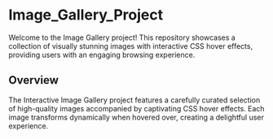 # Image_Gallery_Project
Welcome to the Image Gallery project! This repository showcases a collection of visually stunning images with interactive CSS hover effects, providing users with an engaging browsing experience.

## Overview
The Interactive Image Gallery project features a carefully curated selection of high-quality images accompanied by captivating CSS hover effects. Each image transforms dynamically when hovered over, creating a delightful user experience.
